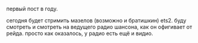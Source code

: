 первый пост в году.

сегодня будет стримить мазелов (возможно и братишкин) ets2. буду смотреть и смотреть на ведущего радио шансона, как он офигивает от рейда. просто как оказалось, у радио есть ещё и видио.
